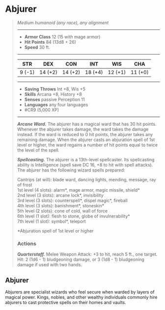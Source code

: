 # Abjurer
>*Medium humanoid (any race), any alignment*
>___
>- **Armor Class** 12 (15 with mage armor)
>- **Hit Points** 84 (13d8 + 26)
>- **Speed** 30 ft.
>___
>|STR|DEX|CON|INT|WIS|CHA|
>|:---:|:---:|:---:|:---:|:---:|:---:|
>|9 (-1)|14 (+2)|14 (+2)|18 (+4)|12 (+1)|11 (+0)|
>___
>- **Saving Throws** Int +8, Wis +5
>- **Skills** Arcana +8, History +8
>- **Senses** passive Perception 11
>- **Languages** any four languages
>- #CR9 (5,000 XP)
>___
>***Arcane Ward.*** The abjurer has a magical ward that has 30 hit points. Whenever the abjurer takes damage, the ward takes the damage instead. If the ward is reduced to 0 hit points, the abjurer takes any remaining damage. When the abjurer casts an abjuration spell of 1st level or higher, the ward regains a number of hit points equal to twice the level of the spell.  
>
>***Spellcasting.*** The abjurer is a 13th-level spellcaster. Its spellcasting ability is Intelligence (spell save DC 16, +8 to hit with spell attacks). The abjurer has the following wizard spells prepared:  
>
>Cantrips (at will): blade ward, dancing lights, mending, message, ray of frost  
>1st level (4 slots): alarm*, mage armor, magic missile, shield*  
>2nd level (3 slots): arcane lock*, invisibility  
>3rd level (3 slots): counterspell*, dispel magic*, fireball  
>4th level (3 slots): banishment*, stoneskin*  
>5th level (2 slots): cone of cold, wall of force  
>6th level (1 slot): flesh to stone, globe of invulnerability*  
>7th level (1 slot): symbol*, teleport  
>
>*Abjuration spell of 1st level or higher  
>
>
>### Actions
>***Quarterstaff.*** Melee Weapon Attack: +3 to hit, reach 5 ft., one target. Hit: 2 (1d6 - 1) bludgeoning damage, or 3 (1d8 - 1) bludgeoning damage if used with two hands.

## Abjurer

Abjurers are specialist wizards who feel secure when warded by layers of magical power. Kings, nobles, and other wealthy individuals commonly hire abjurers to cast protective spells on their homes and vaults.